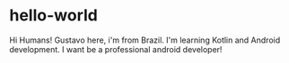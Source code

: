 # hello-world

Hi Humans!
Gustavo here, i'm from Brazil. I'm learning Kotlin and Android development.
I want be a professional android developer!
